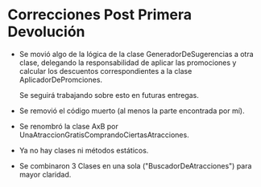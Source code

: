 # Correcciones Post Primera Devolución

* Se movió algo de la lógica de la clase GeneradorDeSugerencias a otra clase, delegando la responsabilidad de aplicar las promociones y calcular los descuentos correspondientes a la clase AplicadorDePromciones.
   
   Se seguirá trabajando sobre esto en futuras entregas.

* Se removió el código muerto (al menos la parte encontrada por mí).

* Se renombró la clase AxB por UnaAtraccionGratisComprandoCiertasAtracciones.

* Ya no hay clases ni métodos estáticos.

* Se combinaron 3 Clases en una sola ("BuscadorDeAtracciones") para mayor claridad.